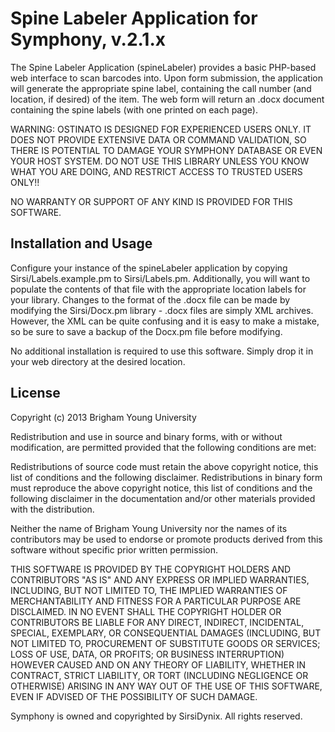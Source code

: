 Spine Labeler Application for Symphony, v.2.1.x
===============================================

The Spine Labeler Application (spineLabeler) provides a basic PHP-based web interface to scan barcodes into.  Upon form submission, the application will generate the appropriate spine label, containing the call number (and location, if desired) of the item.  The web form will return an .docx document containing the spine labels (with one printed on each page).

WARNING: OSTINATO IS DESIGNED FOR EXPERIENCED USERS ONLY. IT DOES NOT PROVIDE EXTENSIVE DATA OR COMMAND VALIDATION, SO THERE IS POTENTIAL TO DAMAGE YOUR SYMPHONY DATABASE OR EVEN YOUR HOST SYSTEM. DO NOT USE THIS LIBRARY UNLESS YOU KNOW WHAT YOU ARE DOING, AND RESTRICT ACCESS TO TRUSTED USERS ONLY!!

NO WARRANTY OR SUPPORT OF ANY KIND IS PROVIDED FOR THIS SOFTWARE.

Installation and Usage
----------------------

Configure your instance of the spineLabeler application by copying Sirsi/Labels.example.pm to Sirsi/Labels.pm.  Additionally, you will want to populate the contents of that file with the appropriate location labels for your library.  Changes to the format of the .docx file can be made by modifying the Sirsi/Docx.pm library - .docx files are simply XML archives.  However, the XML can be quite confusing and it is easy to make a mistake, so be sure to save a backup of the Docx.pm file before modifying.

No additional installation is required to use this software.  Simply drop it in your web directory at the desired location.

License
-------
Copyright (c) 2013 Brigham Young University

Redistribution and use in source and binary forms, with or without modification, are permitted provided that the following conditions are met:

Redistributions of source code must retain the above copyright notice, this list of conditions and the following disclaimer.  Redistributions in binary form must reproduce the above copyright notice, this list of conditions and the following disclaimer in the documentation and/or other materials provided with the distribution.

Neither the name of Brigham Young University nor the names of its contributors may be used to endorse or promote products derived from this software without specific prior written permission.

THIS SOFTWARE IS PROVIDED BY THE COPYRIGHT HOLDERS AND CONTRIBUTORS "AS IS" AND ANY EXPRESS OR IMPLIED WARRANTIES, INCLUDING, BUT NOT LIMITED TO, THE IMPLIED WARRANTIES OF MERCHANTABILITY AND FITNESS FOR A PARTICULAR PURPOSE ARE DISCLAIMED. IN NO EVENT SHALL THE COPYRIGHT HOLDER OR CONTRIBUTORS BE LIABLE FOR ANY DIRECT, INDIRECT, INCIDENTAL, SPECIAL, EXEMPLARY, OR CONSEQUENTIAL DAMAGES (INCLUDING, BUT NOT LIMITED TO, PROCUREMENT OF SUBSTITUTE GOODS OR SERVICES; LOSS OF USE, DATA, OR PROFITS; OR BUSINESS INTERRUPTION) HOWEVER CAUSED AND ON ANY THEORY OF LIABILITY, WHETHER IN CONTRACT, STRICT LIABILITY, OR TORT (INCLUDING NEGLIGENCE OR OTHERWISE) ARISING IN ANY WAY OUT OF THE USE OF THIS SOFTWARE, EVEN IF ADVISED OF THE POSSIBILITY OF SUCH DAMAGE.

Symphony is owned and copyrighted by SirsiDynix.  All rights reserved.
